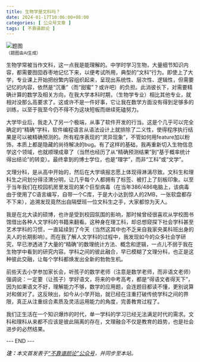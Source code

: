 ```yaml
---
title: 生物学是文科吗？
date: 2024-01-17T10:06:00+08:00
categories: [ 公众号文章 ]
tags: [ 不靠谱颜论 ]
---
```


<div class="p-3 text-center">
  <img class="img-fluid" src="/images/2024/0117/01.png" alt="题图" style="max-width:640px">
  <div><small>（题图由AI生成）</small></div>
</div>

生物学常被当作文科，这一点我是能理解的。中学时学习生物，大量细节知识内容，都需要囫囵吞枣地记忆下来，以便考试所用，典型的“文科”行为。即使上了大学，专业课上开始把纷繁内容组织起来，呈现出系统性、层次性、逻辑性，但需要记忆的内容，依然是“沉重”（而“甜蜜”？或许吧）的负担。此消彼长下，对需要精确计算的数学及相关方向，在我大学本科时期，（生物学专业）相比其他专业，就相对没那么高要求了。这或许不是一件好事，它让我在数学方面没有得到足够多的训练，以至于我至今仍不得不为这块短板而继续死磕努力。

大学毕业后，我走入了另一个极端，从事了软件开发的行当。这是个几乎可以完全确定的“精确”学科，软件编程语言从语法设计上就排除了二义性，使得程序执行结果是可以被精确预测的。所有程序表现的“灵异现象”，不管如何用feature加以粉饰，本质上都是隐藏的尚待解决的bug。有了这样的基础，我再重新切入生物信息学这个领域，也就顺理成章了（当然也经历了从“精确预测结果”到“基于概率统计得出结论”的转变）。最终拿到的博士学位，也是“理学”，而非“工科”或“文学”。

文理分科，是从高中开始的，然后在大学填报志愿上体现得淋漓尽致。文科生和理科生之间划分得泾渭分明，让几乎每个人都拥有了标签、被打上了刻板印象。以至于当年我们在校园机房里发现的某个巨型病毒（在当年386/486电脑上，该病毒由于使用了C语言编写，自带一个C库，于是大小达到惊人的2MB，一张软盘都存不下来），追溯发现竟然出自隔壁班一位文科生之手，大家都惊为天人。

我是在北大读的硕博，也许是受到校园氛围的影响，那时候曾经很喜欢从学校图书馆借出各种人文学科的书籍来翻看。这种身在理工科，却总想窥探下社会学科甚至艺术学科的习惯，一直延续到了今天（当然这其中也不乏来自我家央美科班出身的夫人的长期影响）。而在我了解人文学科的过程中，我发现如今的众多社会学研究，早已渗透进了大量的“精确”的数理统计方法、概念和逻辑，一点儿不弱于我在生物学中看到的研究内容。学科之间的彼此融合，早已模糊了文理分科，也正是这种彼此交融，让每个学科都焕发出全新的勃勃生机。

前些天去小学参加家长会，听孩子的数学老师（注意是数学老师，而非语文老师）强调说：一定要（让孩子）学好语文，将来的中考高考，都是“得语文者得天下”，因为如果语文不好，理解能力不够，数学的应用题，会连题目都读不懂，更别说算对和做对了。这反映出，如今从小学开始，就已经在注重打破传统学科之间的界限，真正从注重综合素质及灵活运用能力的角度，完善教育过程了。

我们正生活在一个知识爆炸的时代，单一学科的学习已经无法满足时代的需求。文科和理科从来都不应该是彼此隔离的存在，文理融合不仅是教育的趋势，也是社会进步的必然结果。

<div class="p-5 text-center">--- END ---</div>

<i><b>注：</b>本文首发表于[“不靠谱颜论”公众号](https://mp.weixin.qq.com/s/kVG6tGEuTMo9yJ-GhNbm5w)，并同步至本站。</i>
